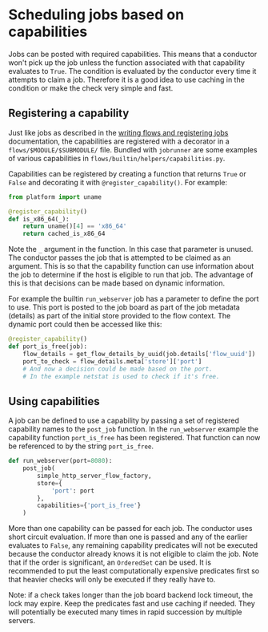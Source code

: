 Scheduling jobs based on capabilities
=====================================

Jobs can be posted with required capabilities. This means that a conductor
won't pick up the job unless the function associated with that capability
evaluates to `True`. The condition is evaluated by the conductor every
time it attempts to claim a job. Therefore it is a good idea to use
caching in the condition or make the check very simple and fast.

## Registering a capability

Just like jobs as described in the [writing flows and registering jobs](https://github.com/vdloo/jobrunner/blob/master/docs/writing_flows_and_registering_jobs.md) documentation, 
the capabilities are registered with a decorator in a `flows/$MODULE/$SUBMODULE/` 
file. Bundled with `jobrunner` are some examples of various capabilities in
`flows/builtin/helpers/capabilities.py`.

Capabilities can be registered by creating a function that returns `True`
or `False` and decorating it with `@register_capability()`. For example:

```python
from platform import uname

@register_capability()
def is_x86_64(_):
    return uname()[4] == 'x86_64'
    return cached_is_x86_64
```

Note the `_` argument in the function. In this case that parameter is
unused. The conductor passes the job that is attempted to be claimed as an
argument. This is so that the capability function can use information
about the job to determine if the host is eligible to run that job. The
advantage of this is that decisions can be made based on dynamic
information. 

For example the builtin `run_webserver` job has a parameter to define the 
port to use. This port is posted to the job board as part of the job
metadata (details) as part of the initial store provided to the flow
context. The dynamic port could then be accessed like this:

```python
@register_capability()
def port_is_free(job):
    flow_details = get_flow_details_by_uuid(job.details['flow_uuid'])
    port_to_check = flow_details.meta['store']['port']
    # And now a decision could be made based on the port. 
    # In the example netstat is used to check if it's free.
```

## Using capabilities

A job can be defined to use a capability by passing a set of registered
capability names to the `post_job` function. In the `run_webserver`
example the capability function `port_is_free` has been registered. That
function can now be referenced to by the string `port_is_free`.

```python
def run_webserver(port=8080):
    post_job(
        simple_http_server_flow_factory,
        store={
            'port': port
        },
        capabilities={'port_is_free'}
    )
```

More than one capability can be passed for each job. The conductor uses
short circuit evaluation. If more than one is passed and any of the
earlier evaluates to `False`, any remaining capability predicates will not
be executed because the conductor already knows it is not eligible to
claim the job. Note that if the order is significant, an `OrderedSet` can be
used. It is recommended to put the least computationally expensive
predicates first so that heavier checks will only be executed if they
really have to.

Note: if a check takes longer than the job board backend lock timeout, the
lock may expire. Keep the predicates fast and use caching if needed. They
will potentially be executed many times in rapid succession by multiple
servers.

